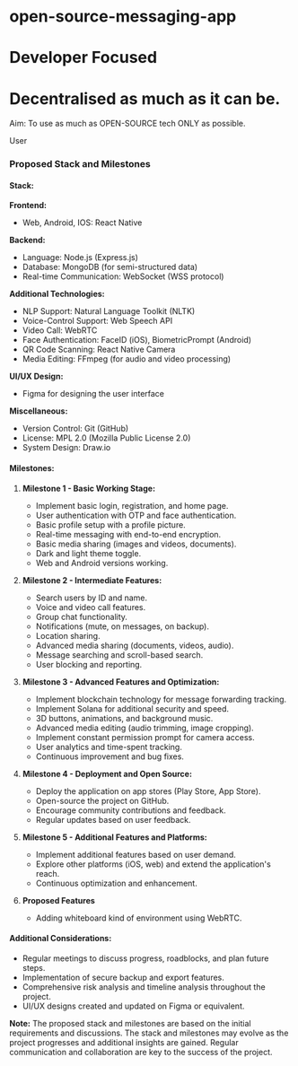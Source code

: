 # open-source-messaging-app
# Developer Focused
# Decentralised as much as it can be.
Aim: To use as much as OPEN-SOURCE tech ONLY as possible.

User
### Proposed Stack and Milestones

#### Stack:
**Frontend:**
- Web, Android, IOS: React Native

**Backend:**
- Language: Node.js (Express.js)
- Database: MongoDB (for semi-structured data)
- Real-time Communication: WebSocket (WSS protocol)

**Additional Technologies:**
- NLP Support: Natural Language Toolkit (NLTK)
- Voice-Control Support: Web Speech API
- Video Call: WebRTC
- Face Authentication: FaceID (iOS), BiometricPrompt (Android)
- QR Code Scanning: React Native Camera
- Media Editing: FFmpeg (for audio and video processing)

**UI/UX Design:**
- Figma for designing the user interface

**Miscellaneous:**
- Version Control: Git (GitHub)
- License: MPL 2.0 (Mozilla Public License 2.0)
- System Design: Draw.io

#### Milestones:

1. **Milestone 1 - Basic Working Stage:**
   - Implement basic login, registration, and home page.
   - User authentication with OTP and face authentication.
   - Basic profile setup with a profile picture.
   - Real-time messaging with end-to-end encryption.
   - Basic media sharing (images and videos, documents).
   - Dark and light theme toggle.
   - Web and Android versions working.

2. **Milestone 2 - Intermediate Features:**
   - Search users by ID and name.
   - Voice and video call features.
   - Group chat functionality.
   - Notifications (mute, on messages, on backup).
   - Location sharing.
   - Advanced media sharing (documents, videos, audio).
   - Message searching and scroll-based search.
   - User blocking and reporting.

3. **Milestone 3 - Advanced Features and Optimization:**
   - Implement blockchain technology for message forwarding tracking.
   - Implement Solana for additional security and speed.
   - 3D buttons, animations, and background music.
   - Advanced media editing (audio trimming, image cropping).
   - Implement constant permission prompt for camera access.
   - User analytics and time-spent tracking.
   - Continuous improvement and bug fixes.

4. **Milestone 4 - Deployment and Open Source:**
   - Deploy the application on app stores (Play Store, App Store).
   - Open-source the project on GitHub.
   - Encourage community contributions and feedback.
   - Regular updates based on user feedback.

5. **Milestone 5 - Additional Features and Platforms:**
   - Implement additional features based on user demand.
   - Explore other platforms (iOS, web) and extend the application's reach.
   - Continuous optimization and enhancement.

6. **Proposed Features**
   - Adding whiteboard kind of environment using WebRTC.

#### Additional Considerations:
- Regular meetings to discuss progress, roadblocks, and plan future steps.
- Implementation of secure backup and export features.
- Comprehensive risk analysis and timeline analysis throughout the project.
- UI/UX designs created and updated on Figma or equivalent.

**Note:** The proposed stack and milestones are based on the initial requirements and discussions. The stack and milestones may evolve as the project progresses and additional insights are gained. Regular communication and collaboration are key to the success of the project.
